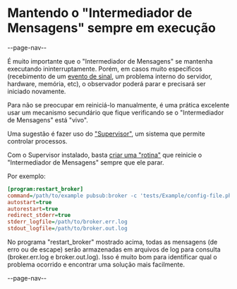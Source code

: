 # Mantendo o "Intermediador de Mensagens" sempre em execução

--page-nav--

É muito importante que o "Intermediador de Mensagens" se mantenha executando ininterruptamente. Porém, em casos muito específicos (recebimento de um [evento de sinal](10-publicando-um-sinal-de-parada.md), um problema interno do servidor, hardware, memória, etc), o observador poderá parar e precisará ser iniciado novamente.

Para não se preocupar em reiniciá-lo manualmente, é uma prática excelente usar um mecanismo secundário que fique verificando se o "Intermediador de Mensagens" está "vivo".

Uma sugestão é fazer uso do ["Supervisor"](http://supervisord.org/introduction.html), um sistema que permite controlar processos.

Com o Supervisor instalado, basta [criar uma "rotina"](http://supervisord.org/running.html#adding-a-program) que reinicie o "Intermediador de Mensagens" sempre que ele parar.

Por exemplo:

```ini
[program:restart_broker]
command=/path/to/example pubsub:broker -c 'tests/Example/config-file.php' -v
autostart=true
autorestart=true
redirect_stderr=true
stderr_logfile=/path/to/broker.err.log
stdout_logfile=/path/to/broker.out.log
```

No programa "restart_broker" mostrado acima, todas as mensagens (de erro ou de escape) serão armazenadas em arquivos de log para consulta (broker.err.log e broker.out.log). Isso é muito bom para identificar qual o problema ocorrido e encontrar uma solução mais facilmente.

--page-nav--
